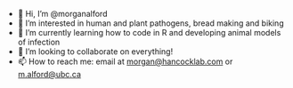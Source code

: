 - 👋 Hi, I’m @morganalford
- 👀 I’m interested in human and plant pathogens, bread making and biking
- 🌱 I’m currently learning how to code in R and developing animal models of infection
- 💞️ I’m looking to collaborate on everything!
- 📫 How to reach me: email at morgan@hancocklab.com or m.alford@ubc.ca

<!---
morganalford/morganalford is a ✨ special ✨ repository because its `README.md` (this file) appears on your GitHub profile.
You can click the Preview link to take a look at your changes.
--->
